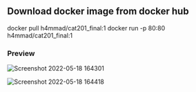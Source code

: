 ## Download docker image from docker hub
docker pull h4mmad/cat201_final:1
docker run -p 80:80 h4mmad/cat201_final:1


### Preview


![Screenshot 2022-05-18 164301](https://user-images.githubusercontent.com/55020862/169060584-cbf07625-392d-4550-bc4d-988aeecca064.png)


![Screenshot 2022-05-18 164418](https://user-images.githubusercontent.com/55020862/169060552-b7eddf39-ecaf-4cd2-91ed-c4cb2f44ff6c.png)
